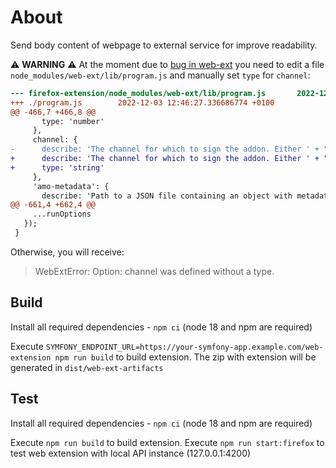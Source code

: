 # About

Send body content of webpage to external service for improve readability.

⚠️ **WARNING** ⚠️
At the moment due to [bug in web-ext](https://github.com/mozilla/web-ext/issues/2546) you need to edit a file `node_modules/web-ext/lib/program.js` 
and manually set `type` for `channel`:

```diff
--- firefox-extension/node_modules/web-ext/lib/program.js       2022-12-03 12:46:42.989376501 +0100
+++ ./program.js        2022-12-03 12:46:27.336686774 +0100
@@ -466,7 +466,8 @@
       type: 'number'
     },
     channel: {
-      describe: 'The channel for which to sign the addon. Either ' + "'listed' or 'unlisted'"
+      describe: 'The channel for which to sign the addon. Either ' + "'listed' or 'unlisted'",
+      type: 'string'
     },
     'amo-metadata': {
       describe: 'Path to a JSON file containing an object with metadata ' + 'to be passed to the API. ' + 'See https://addons-server.readthedocs.io' + '/en/latest/topics/api/addons.html for details. ' + 'Only used with `use-submission-api`',
@@ -661,4 +662,4 @@
     ...runOptions
   });
 }
```

Otherwise, you will receive:
> WebExtError: Option: channel was defined without a type.

## Build

Install all required dependencies - `npm ci` (node 18 and npm are required)

Execute `SYMFONY_ENDPOINT_URL=https://your-symfony-app.example.com/web-extension npm run build` to build extension. 
The zip with extension will be generated in `dist/web-ext-artifacts`

## Test

Install all required dependencies - `npm ci` (node 18 and npm are required)

Execute `npm run build` to build extension.
Execute `npm run start:firefox` to test web extension with local API instance (127.0.0.1:4200)
